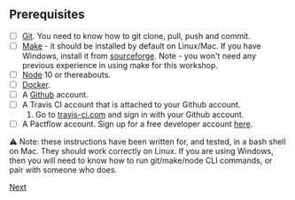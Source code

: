 ## Prerequisites

- [ ] [Git](https://git-scm.com/book/en/v2/Getting-Started-Installing-Git). You need to know how to git clone, pull, push and commit.
- [ ] [Make](https://www.gnu.org/software/make/manual/make.html) - it should be installed by default on Linux/Mac. If you have Windows, install it from [sourceforge](http://gnuwin32.sourceforge.net/packages/make.htm). Note - you won't need any previous experience in using make for this workshop.
- [ ] [Node](https://nodejs.org/) 10 or thereabouts.
- [ ] [Docker](https://www.docker.com/products/docker-desktop).
- [ ] A [Github](http://github.com/) account.
- [ ] A Travis CI account that is attached to your Github account.
    1. Go to [travis-ci.com][travis-ci] and sign in with your Github account.
- [ ] A Pactflow account. Sign up for a free developer account [here](https://pactflow.io/pricing/).

:warning: Note: these instructions have been written for, and tested, in a bash shell on Mac. They should work correctly on Linux. If you are using Windows, then you will need to know how to run git/make/node CLI commands, or pair with someone who does.

[Next](./03_fork_and_clone_the_repositories.md)

[travis-ci]: https://travis-ci.com
